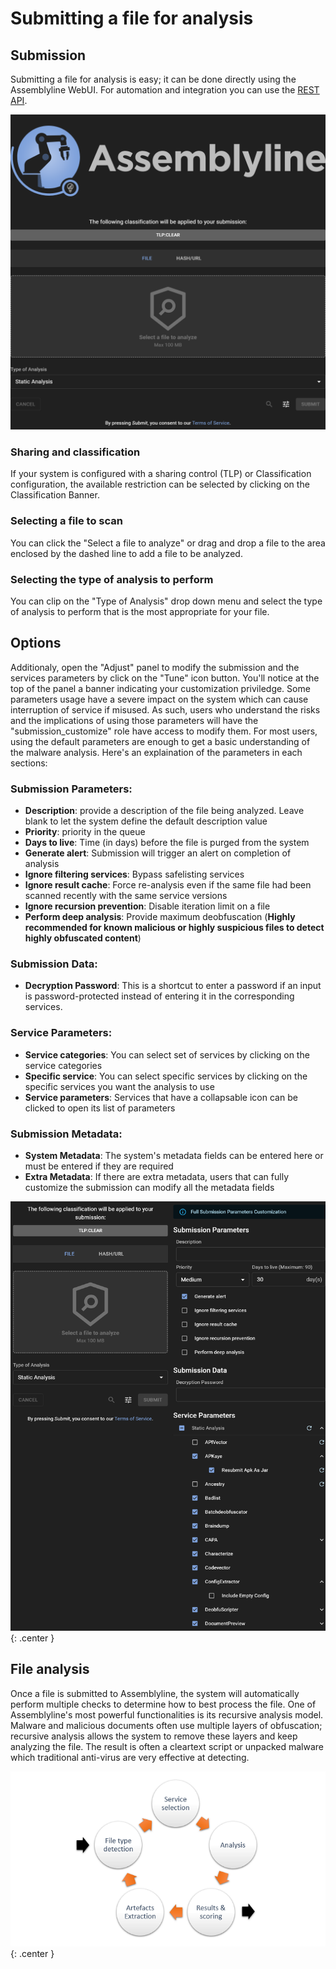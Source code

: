 # Submitting a file for analysis

## Submission
Submitting a file for analysis is easy; it can be done directly using the Assemblyline WebUI. For automation and integration you can use the [REST API](../../integration/python/#submit-a-file-url-or-sha256-for-analysis).

![File submission](./images/file_submit.png)

### Sharing and classification
If your system is configured with a sharing control (TLP) or Classification configuration, the available restriction can be selected by clicking on the Classification Banner.

### Selecting a file to scan
You can click the "Select a file to analyze" or drag and drop a file to the area enclosed by the dashed line to add a file to be analyzed.

### Selecting the type of analysis to perform
You can clip on the "Type of Analysis" drop down menu and select the type of analysis to perform that is the most appropriate for your file.

## Options
Additionaly, open the "Adjust" panel to modify the submission and the services parameters by click on the "Tune" icon button. You'll notice at the top of the panel a banner indicating your customization priviledge. Some parameters usage have a severe impact on the system which can cause interruption of service if misused. As such, users who understand the risks and the implications of using those parameters will have the "submission_customize" role have access to modify them. For most users, using the default parameters are enough to get a basic understanding of the malware analysis. Here's an explaination of the parameters in each sections:

### Submission Parameters:
- **Description**: provide a description of the file being analyzed. Leave blank to let the system define the default description value
- **Priority**: priority in the queue
- **Days to live**: Time (in days) before the file is purged from the system
- **Generate alert**: Submission will trigger an alert on completion of analysis
- **Ignore filtering services**: Bypass safelisting services
- **Ignore result cache**: Force re-analysis even if the same file had been scanned recently with the same service versions
- **Ignore recursion prevention**: Disable iteration limit on a file
- **Perform deep analysis**: Provide maximum deobfuscation (**Highly recommended for known malicious or highly suspicious files to detect highly obfuscated content**)

### Submission Data:
- **Decryption Password**: This is a shortcut to enter a password if an input is password-protected instead of entering it in the corresponding services.

### Service Parameters:
- **Service categories**: You can select set of services by clicking on the service categories
- **Specific service**: You can select specific services by clicking on the specific services you want the analysis to use
- **Service parameters**: Services that have a collapsable icon can be clicked to open its list of parameters

### Submission Metadata:
-  **System Metadata**: The system's metadata fields can be entered here or must be entered if they are required
-  **Extra Metadata**: If there are extra metadata, users that can fully customize the submission can modify all the metadata fields

![Submit options](./images/file_submit_options.png){: .center }

## File analysis
Once a file is submitted to Assemblyline, the system will automatically perform multiple checks to determine how to best
process the file. One of Assemblyline's most powerful functionalities is its recursive analysis model. Malware and
malicious documents often use multiple layers of obfuscation; recursive analysis allows the system to remove these
layers and keep analyzing the file. The result is often a cleartext script or unpacked malware which traditional
anti-virus are very effective at detecting.

![Submit options](./images/processing.png){: .center }
